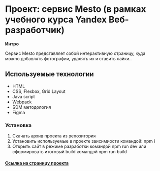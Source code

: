 # Проект: сервис Mesto (в рамках учебного курса Yandex Beб-разработчик)

**Интро**

Сервис Mesto представляет собой интерактивную страницу, куда можно добавлять фотографии, удалять их и ставить лайки..

## Используемые технологии
* HTML
* CSS, Flexbox, Grid Layout
* Java script
* Webpack
* БЭМ методология
* Figma

### Установка

1. Скачать архив проекта из репозитория
2. Установить используемые в проекте заисимиости командой: npm i
3. Открыть сайт в режиме разработки командой npm run dev или сформировать итоговый build командой npm run build 

#### [Ссылка на страницу проекта](https://dmitry-lab.github.io/mesto/)
